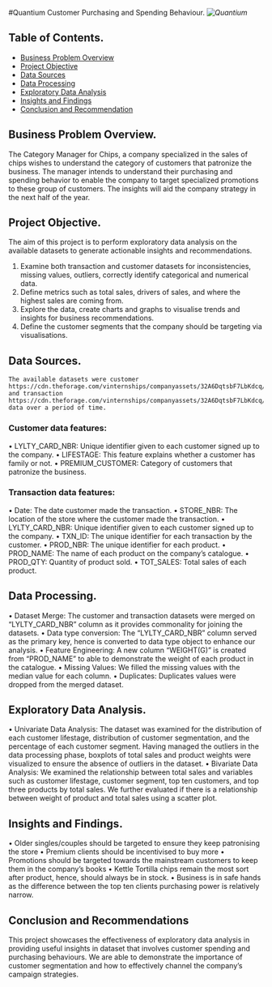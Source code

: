 #Quantium Customer Purchasing and Spending Behaviour.
*![Quantium](https://github.com/Ugondu/ExploratoryDataAnalysisforQuantium/assets/113315492/2268dc51-73a6-4996-a3d4-eac3f2e637ff)*
## Table of Contents.
- [Business Problem Overview](#business-problem-overview)
- [Project Objective](#project-objective)
- [Data Sources](#data-sources)
- [Data Processing](#data-processing)
- [Exploratory Data Analysis](#exploratory-data-analysis)
- [Insights and Findings](insights-and-findings)
- [Conclusion and Recommendation](#conclusion-and-recommendation)
## Business Problem Overview.
The Category Manager for Chips, a company specialized in the sales of chips wishes to understand the category of customers that patronize the business. The manager intends to understand their purchasing and spending behavior to enable the company to target specialized promotions to these group of customers. The insights will aid the company strategy in the next half of the year.
## Project Objective.
The aim of this project is to perform exploratory data analysis on the available datasets to generate actionable insights and recommendations.
1.	Examine both transaction and customer datasets for inconsistencies, missing values, outliers, correctly identify categorical and numerical data.
2.	Define metrics such as total sales, drivers of sales, and where the highest sales are coming from.
3.	Explore the data, create charts and graphs to visualise trends and insights for business recommendations.
4.	Define the customer segments that the company should be targeting via visualisations.
## Data Sources.
	The available datasets were customer https://cdn.theforage.com/vinternships/companyassets/32A6DqtsbF7LbKdcq/QVI_purchase_behaviour.csv and transaction https://cdn.theforage.com/vinternships/companyassets/32A6DqtsbF7LbKdcq/QVI_transaction_data.xlsx data over a period of time.
### Customer data features:
•	LYLTY_CARD_NBR: Unique identifier given to each customer signed up to the company.
•	LIFESTAGE: This feature explains whether a customer has family or not.
•	PREMIUM_CUSTOMER: Category of customers that patronize the business.
### Transaction data features:
•	Date: The date customer made the transaction.
•	STORE_NBR: The location of the store where the customer made the transaction.
•	LYLTY_CARD_NBR: Unique identifier given to each customer signed up to the company.
•	TXN_ID: The unique identifier for each transaction by the customer.
•	PROD_NBR: The unique identifier for each product.
•	PROD_NAME: The name of each product on the company’s catalogue.
•	PROD_QTY: Quantity of product sold.
•	TOT_SALES: Total sales of each product.
## Data Processing.
•	Dataset Merge: The customer and transaction datasets were merged on “LYLTY_CARD_NBR” column as it provides commonality for joining the datasets.
•	Data type conversion: The “LYLTY_CARD_NBR” column served as the primary key, hence is converted to data type object to enhance our analysis.
•	Feature Engineering: A new column “WEIGHT(G)” is created from “PROD_NAME” to able to demonstrate the weight of each product in the catalogue. 
•	Missing Values: We filled the missing values with the median value for each column.
•	Duplicates: Duplicates values were dropped from the merged dataset.
## Exploratory Data Analysis.
•	Univariate Data Analysis: The dataset was examined for the distribution of each customer lifestage, distribution of customer segmentation, and the percentage of each customer segment. Having managed the outliers in the data processing phase, boxplots of total sales and product weights were visualized to ensure the absence of outliers in the dataset.
•	Bivariate Data Analysis: We examined the relationship between total sales and variables such as customer lifestage, customer segment, top ten customers, and top three products by total sales. We further evaluated if there is a relationship between weight of product and total sales using a scatter plot. 
## Insights and Findings.
•	Older singles/couples should be targeted to ensure they keep patronising the store
•	Premium clients should be incentivised to buy more
•	Promotions should be targeted towards the mainstream customers to keep them in the company’s books
•	Kettle Tortilla chips remain the most sort after product, hence, should always be in stock.
•	Business is in safe hands as the difference between the top ten clients purchasing power is relatively narrow.
## Conclusion and Recommendations
This project showcases the effectiveness of exploratory data analysis in providing useful insights in dataset that involves customer spending and purchasing behaviours. We are able to demonstrate the importance of customer segmentation and how to effectively channel the company’s campaign strategies. 
